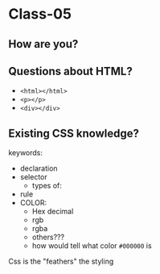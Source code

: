 # Class-05

## How are you?



## Questions about HTML?

- `<html></html>`
- `<p></p>`
- `<div></div>`

## Existing CSS knowledge?
keywords:
- declaration
- selector
  - types of:
- rule
- COLOR:
  - Hex decimal
  - rgb
  - rgba
  - others???
  - how would tell what color `#000000` is

Css is the "feathers" the styling